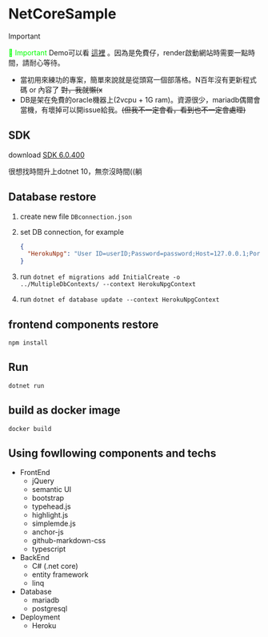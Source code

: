 # NetCoreSample

> [!IMPORTANT]  
> <span style="color: #00FF00;">📌 Important</span>
> Demo可以看 [這裡](https://netcoresample.onrender.com/) 。因為是免費仔，render啟動網站時需要一點時間，請耐心等待。

- 當初用來練功的專案，簡單來說就是從頭寫一個部落格。N百年沒有更新程式碼 or 內容了 ~~對，我就懶(x~~
- DB是架在免費的oracle機器上(2vcpu + 1G ram)。資源很少，mariadb偶爾會當機，有壞掉可以開issue給我。~~(但我不一定會看，看到也不一定會處理)~~


## SDK

download [SDK 6.0.400](https://dotnet.microsoft.com/en-us/download/dotnet/thank-you/sdk-6.0.400-windows-x64-installer)

很想找時間升上dotnet 10，無奈沒時間((躺

## Database restore

1. create new file `DBconnection.json`
2. set DB connection, for example

   ```json
   {
     "HerokuNpg": "User ID=userID;Password=password;Host=127.0.0.1;Port=5432;Database=mypostgre;Pooling=true;SslMode=Require;Trust Server Certificate=true"
   }
   ```

3. run `dotnet ef migrations add InitialCreate -o ../MultipleDbContexts/ --context HerokuNpgContext`
4. run `dotnet ef database update --context HerokuNpgContext`

## frontend components restore

`npm install`

## Run

`dotnet run`

## build as docker image

`docker build`

## Using fowllowing components and techs

- FrontEnd
  - jQuery
  - semantic UI
  - bootstrap
  - typehead.js
  - highlight.js
  - simplemde.js
  - anchor-js
  - github-markdown-css
  - typescript
- BackEnd
  - C# (.net core)
  - entity framework
  - linq
- Database
  - mariadb
  - postgresql
- Deployment
  - Heroku

